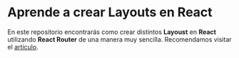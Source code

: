 # Aprende a crear Layouts en React
En este repositorio encontrarás como crear distintos **Layoust** en **React** utilizando **React Router** de una manera muy sencilla. Recomendamos visitar el [artículo](https://elfreelancer.dev/como-crear-multiples-layouts-en-react/).
